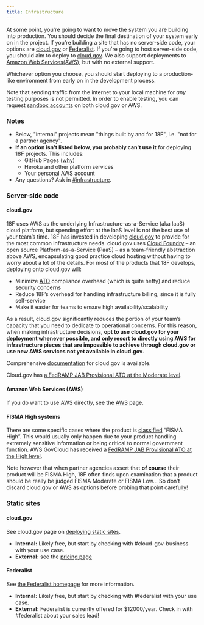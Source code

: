 ```yaml
---
title: Infrastructure
---
```


At some point, you're going to want to move the system you are building
into production. You should decide the final destination of your system early on
in the project. If you're building a site that has no server-side
code, your options are [cloud.gov](#cloudgov-1) or [Federalist](#federalist). If you're
going to host server-side code, you should aim to deploy to [cloud.gov](#cloudgov).
We also support deployments to [Amazon Web Services(AWS)](#amazon-web-services-aws), but with no external support.

Whichever option you choose, you should start deploying to a
production-like environment from early on in the development
process.

Note that sending traffic from the internet to your
local machine for _any_ testing purposes is not permitted. In order to
enable testing, you can request [sandbox accounts](sandbox/) on both cloud.gov or AWS.

### Notes

* Below, "internal" projects mean "things built by and for 18F", i.e. "not for a partner agency".
* **If an option isn't listed below, you probably can't use it** for deploying 18F projects. This includes:
    * GitHub Pages ([why](https://18f.gsa.gov/2015/05/14/18Fpages/))
    * Heroku and other platform services
    * Your personal AWS account
* Any questions? Ask in [#infrastructure](https://18f.slack.com/messages/infrastructure/).

### Server-side code

#### cloud.gov

18F uses AWS as the underlying Infrastructure-as-a-Service (aka IaaS) cloud platform, but spending effort at the IaaS level is not the best use of your team’s time. 18F has invested in developing [cloud.gov](https://cloud.gov/) to provide for the most common infrastructure needs. cloud.gov uses [Cloud Foundry](https://www.cloudfoundry.org/) – an open source Platform-as-a-Service (PaaS) – as a team-friendly abstraction above AWS, encapsulating good practice cloud hosting without having to worry about a lot of the details. For most of the products that 18F develops, deploying onto cloud.gov will:

- Minimize [ATO](../ato/) compliance overhead (which is quite hefty) and reduce security concerns
- Reduce 18F’s overhead for handling infrastructure billing, since it is fully self-service
- Make it easier for teams to ensure high availability/scalability

As a result, cloud.gov significantly reduces the portion of your team’s capacity that
you need to dedicate to operational concerns. For this reason, when
making infrastructure decisions, **opt to use cloud.gov for your
deployment whenever possible, and only resort to directly using AWS
for infrastructure pieces that are impossible to achieve through
cloud.gov or use new AWS services not yet available in cloud.gov**.

Comprehensive [documentation](https://docs.cloud.gov/) for
cloud.gov is available.

Cloud.gov has
[a FedRAMP JAB Provisional ATO at
the Moderate level](https://www.fedramp.gov/marketplace/fedramp-ready-systems/18f-cloud-gov/).

#### Amazon Web Services (AWS)

If you do want to use AWS directly, see the [AWS](aws/) page.

#### FISMA High systems

There are some specific cases where the product is
[classified](../ato/levels/) “FISMA High”. This would usually only
happen due to your product handling extremely sensitive information or
being critical to normal government function. AWS GovCloud has
received a [FedRAMP JAB Provisional ATO at the High level](https://www.fedramp.gov/marketplace/compliant-systems/amazon-web-services-aws-government-community-cloud-govcloud/).

Note however that when partner agencies assert that **of course** their product will be FISMA High, 18F often finds upon examination that a product should be really be judged FISMA Moderate or FISMA Low... So don’t discard cloud.gov or AWS as options before probing that point carefully!

### Static sites

#### cloud.gov

See cloud.gov page on [deploying static sites](https://docs.cloud.gov/apps/static/).

* **Internal:** Likely free, but start by checking with #cloud-gov-business with your use case.
* **External:** see the [pricing page](https://docs.cloud.gov/intro/pricing/pricing-model/)

#### Federalist

See [the Federalist homepage](https://federalist.18f.gov) for more information.

* **Internal:** Likely free, but start by checking with #federalist with your use case.
* **External:** Federalist is currently offered for $12000/year. Check in with #federalist about your sales lead!
